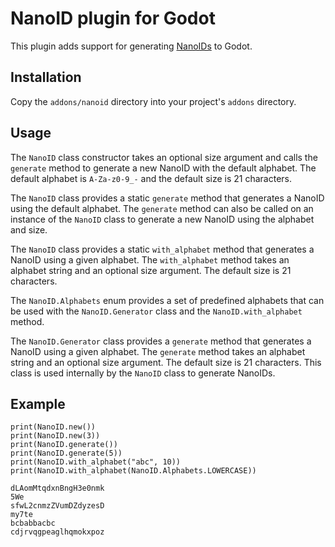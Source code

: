 # NanoID plugin for Godot

This plugin adds support for generating [NanoIDs](https://github.com/ai/nanoid)
to Godot.

## Installation

Copy the `addons/nanoid` directory into your project's `addons` directory.

## Usage

The `NanoID` class constructor takes an optional size argument and calls the `generate` method to generate a new NanoID with the default alphabet. The default alphabet is `A-Za-z0-9_-` and the default size is 21 characters.

The `NanoID` class provides a static `generate` method that generates a NanoID
using the default alphabet. The `generate` method can also be called on an
instance of the `NanoID` class to generate a new NanoID using the alphabet and size.

The `NanoID` class provides a static `with_alphabet` method that generates a
NanoID using a given alphabet. The `with_alphabet` method takes an alphabet string and an optional size argument. The default size is 21 characters.

The `NanoID.Alphabets` enum provides a set of predefined alphabets that can be
used with the `NanoID.Generator` class and the `NanoID.with_alphabet` method.

The `NanoID.Generator` class provides a `generate` method that generates a
NanoID using a given alphabet. The `generate` method takes an alphabet string
and an optional size argument. The default size is 21 characters. This class
is used internally by the `NanoID` class to generate NanoIDs.

## Example

```gdscript
print(NanoID.new())
print(NanoID.new(3))
print(NanoID.generate())
print(NanoID.generate(5))
print(NanoID.with_alphabet("abc", 10))
print(NanoID.with_alphabet(NanoID.Alphabets.LOWERCASE))
```

```text
dLAomMtqdxnBngH3e0nmk
5We
sfwL2cnmzZVumDZdyzesD
my7te
bcbabbacbc
cdjrvqgpeaglhqmokxpoz
```
